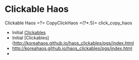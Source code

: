 # Clickable Haos

Clickable Haos =?= CopyClickHaos =(?*.5)= click_copy_haos

* Initial [Clickables](/pgs/index.html)
* Initial [Clickables](http://koreahaos.github.io/haos_clickables/pgs/index.html
* http://koreahaos.github.io/haos_clickables/pgs/index.html
* 